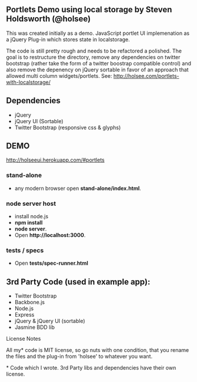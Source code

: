 ## Portlets Demo using local storage by Steven Holdsworth (@holsee)

This was created initially as a demo.  JavaScript portlet UI implemenation as a jQuery Plug-in which stores state in localstorage.  

The code is still pretty rough and needs to be refactored a polished.  The goal is to restructure the directory, remove any dependencies on twitter bootstrap (rather take the form of a twitter boostrap compatible control) and also remove the depenency on jQuery sortable in favor of an approach that allowed multi column widgets/portlets. See: http://holsee.com/portlets-with-localstorage/

## Dependencies

* jQuery
* jQuery UI (Sortable)
* Twitter Bootstrap (responsive css & glyphs)

## DEMO

http://holseeui.herokuapp.com/#portlets

### stand-alone 
* any modern browser open **stand-alone/index.html**.

### node server host 
* install node.js 
* **npm install** 
* **node server**. 
* Open **http://localhost:3000**.

### tests / specs
* Open **tests/spec-runner.html**

## 3rd Party Code (used in example app):

* Twitter Bootstrap
* Backbone.js
* Node.js
* Express
* jQuery & jQuery UI (sortable)
* Jasmine BDD lib


License Notes

All my* code is MIT license, so go nuts with one condition, that you rename the files and the plug-in from 'holsee' to whatever you want.

\* Code which I wrote. 3rd Party libs and dependencies have their own license.
